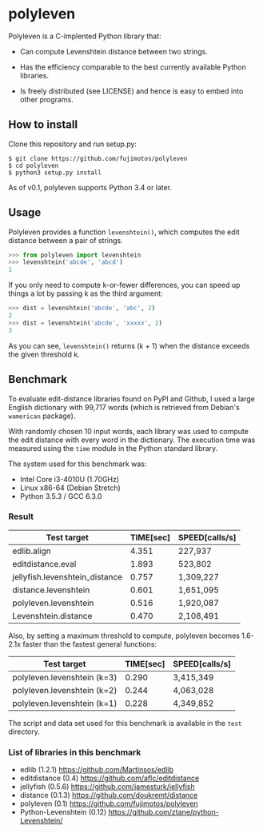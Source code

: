 polyleven
=========

Polyleven is a C-implented Python library that:

 * Can compute Levenshtein distance between two strings.

 * Has the efficiency comparable to the best currently available Python
   libraries.

 * Is freely distributed (see LICENSE) and hence is easy to embed into
   other programs.

How to install
--------------

Clone this repository and run setup.py:

    $ git clone https://github.com/fujimotos/polyleven
    $ cd polyleven
    $ python3 setup.py install

As of v0.1, polyleven supports Python 3.4 or later.

Usage
-----

Polyleven provides a function `levenshtein()`, which computes the edit
distance between a pair of strings.

```python
>>> from polyleven import levenshtein
>>> levenshtein('abcde', 'abcd')
1
```

If you only need to compute k-or-fewer differences, you can speed up
things a lot by passing k as the third argument:

```python
>>> dist = levenshtein('abcde', 'abc', 2)
2
>>> dist = levenshtein('abcde', 'xxxxx', 2)
3
```

As you can see, `levenshtein()` returns (k + 1) when the distance
exceeds the given threshold k.

Benchmark
---------

To evaluate edit-distance libraries found on PyPI and Github, I used
a large English dictionary with 99,717 words (which is retrieved from
Debian's `wamerican` package).

With randomly chosen 10 input words, each library was used to compute
the edit distance with every word in the dictionary. The execution time
was measured using the `time` module in the Python standard library.

The system used for this benchmark was:

* Intel Core i3-4010U (1.70GHz)
* Linux x86-64 (Debian Stretch)
* Python 3.5.3 / GCC 6.3.0

### Result

 Test target                    |  TIME[sec]  |  SPEED[calls/s]
------------------------------- | ----------- | ----------------
edlib.align                     |   4.351     |      227,937
editdistance.eval               |   1.893     |      523,802
jellyfish.levenshtein\_distance |   0.757     |    1,309,227
distance.levenshtein            |   0.601     |    1,651,095
polyleven.levenshtein           |   0.516     |    1,920,087
Levenshtein.distance            |   0.470     |    2,108,491

Also, by setting a maximum threshold to compute, polyleven becomes
1.6-2.1x faster than the fastest general functions:

 Test target                    |  TIME[sec]  |  SPEED[calls/s]
------------------------------- | ----------- | ----------------
polyleven.levenshtein (k=3)     |   0.290     |    3,415,349
polyleven.levenshtein (k=2)     |   0.244     |    4,063,028
polyleven.levenshtein (k=1)     |   0.228     |    4,349,852

The script and data set used for this benchmark is available in the
`test` directory.

### List of libraries in this benchmark

* edlib (1.2.1) https://github.com/Martinsos/edlib
* editdistance (0.4) https://github.com/aflc/editdistance
* jellyfish (0.5.6) https://github.com/jamesturk/jellyfish
* distance (0.1.3) https://github.com/doukremt/distance
* polyleven (0.1) https://github.com/fujimotos/polyleven
* Python-Levenshtein (0.12) https://github.com/ztane/python-Levenshtein/

